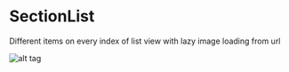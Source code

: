 SectionList
===========

Different items on every index of list view with lazy image loading from url


![alt tag](http://i.stack.imgur.com/fjq6s.png)
